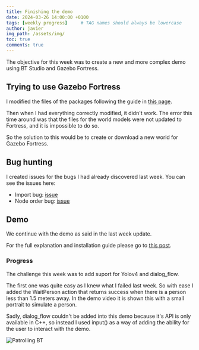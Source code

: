 ```yaml
---
title: Finishing the demo
date: 2024-03-26 14:00:00 +0100
tags: [weekly progress]     # TAG names should always be lowercase
author: javier
img_path: /assets/img/
toc: true
comments: true
---
```


The objective for this week was to create a new and more complex demo using BT Studio and Gazebo Fortress.

## Trying to use Gazebo Fortress

I modified the files of the packages following the guide in [this page](https://gazebosim.org/docs/fortress/migrating_gazebo_classic_ros2_packages).

Then when I had everything correctly modified, it didn't work. The error this time around was that the files for the world models were not updated to Fortress, and it is impossible to do so.

So the solution to this would be to create or download a new world for Gazebo Fortress.

## Bug hunting

I created issues for the bugs I had already discovered last week. You can see the issues here:

- Import bug: [issue](https://github.com/JdeRobot/bt-studio/issues/74)
- Node order bug: [issue](https://github.com/JdeRobot/bt-studio/issues/73) 

## Demo

We continue with the demo as said in the last week update.

For the full explanation and installation guide please go to [this post](../Demo).

### Progress

The challenge this week was to add suport for Yolov4 and dialog_flow.

The first one was quite easy as I knew what I failed last week. So with ease I added the WaitPerson action that returns success when there is a person less than 1.5 meters away.
In the demo video it is shown this with a small portrait to simulate a person.

Sadly, dialog_flow couldn't be added into this demo because it's API is only available in C++, so instead I used input() as a way of adding the ability for the user to interact with the demo.

![Patrolling BT](recepcionist_demo/demo_bt_final.png)
